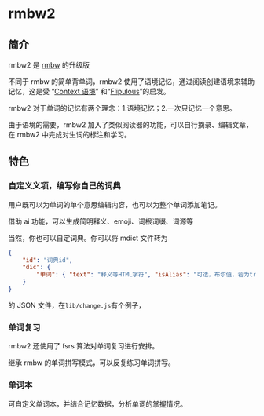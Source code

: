# rmbw2

## 简介

rmbw2 是 [rmbw](https://github.com/xushengfeng/rmbw) 的升级版

不同于 rmbw 的简单背单词，rmbw2 使用了语境记忆，通过阅读创建语境来辅助记忆，这是受 “[Context 语境](https://sspai.com/post/80594#!)” 和“[Flipulous](https://www.bilibili.com/video/av785940794/?vd_source=c61db97163a29585cec778b34d11655d)”的启发。

rmbw2 对于单词的记忆有两个理念：1.语境记忆；2.一次只记忆一个意思。

由于语境的需要，rmbw2 加入了类似阅读器的功能，可以自行摘录、编辑文章，在 rmbw2 中完成对生词的标注和学习。

## 特色

### 自定义义项，编写你自己的词典

用户既可以为单词的单个意思编辑内容，也可以为整个单词添加笔记。

借助 ai 功能，可以生成简明释义、emoji、词根词缀、词源等

当然，你也可以自定词典。你可以将 mdict 文件转为

```json
{
    "id": "词典id",
    "dic": {
        "单词": { "text": "释义等HTML字符", "isAlias": "可选，布尔值，若为true，则以text的值作为新索引查找释义" }
    }
}
```

的 JSON 文件，在`lib/change.js`有个例子，

### 单词复习

rmbw2 还使用了 fsrs 算法对单词复习进行安排。

继承 rmbw 的单词拼写模式，可以反复练习单词拼写。

### 单词本

可自定义单词本，并结合记忆数据，分析单词的掌握情况。
